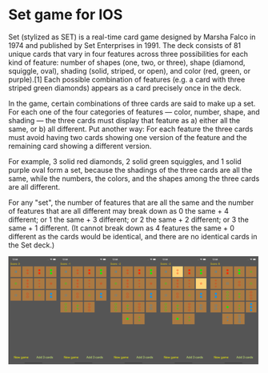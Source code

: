 # Set game for IOS
Set (stylized as SET) is a real-time card game designed by Marsha Falco in 1974 and published by Set Enterprises in 1991. The deck consists of 81 unique cards that vary in four features across three possibilities for each kind of feature: number of shapes (one, two, or three), shape (diamond, squiggle, oval), shading (solid, striped, or open), and color (red, green, or purple).[1] Each possible combination of features (e.g. a card with three striped green diamonds) appears as a card precisely once in the deck.

In the game, certain combinations of three cards are said to make up a set. For each one of the four categories of features — color, number, shape, and shading — the three cards must display that feature as a) either all the same, or b) all different. Put another way: For each feature the three cards must avoid having two cards showing one version of the feature and the remaining card showing a different version.

For example, 3 solid red diamonds, 2 solid green squiggles, and 1 solid purple oval form a set, because the shadings of the three cards are all the same, while the numbers, the colors, and the shapes among the three cards are all different.

For any "set", the number of features that are all the same and the number of features that are all different may break down as 0 the same + 4 different; or 1 the same + 3 different; or 2 the same + 2 different; or 3 the same + 1 different. (It cannot break down as 4 features the same + 0 different as the cards would be identical, and there are no identical cards in the Set deck.)

<img src="https://github.com/MANT-i-S/Set/blob/main/Simulator%20Screen%20Shot%20-%20%20set01.png" width="100"><img src="https://github.com/MANT-i-S/Set/blob/main/Simulator%20Screen%20Shot%20-%20%20set02.png" width="100"><img src="https://github.com/MANT-i-S/Set/blob/main/Simulator%20Screen%20Shot%20-%20%20set03.png" width="100"><img src="https://github.com/MANT-i-S/Set/blob/main/Simulator%20Screen%20Shot%20-%20%20set04.png" width="100"><img src="https://github.com/MANT-i-S/Set/blob/main/Simulator%20Screen%20Shot%20-%20%20set05.png" width="100">
